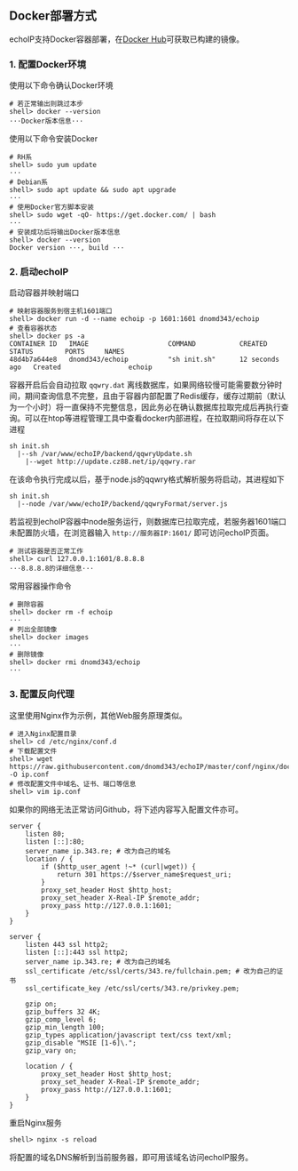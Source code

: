 ## Docker部署方式

echoIP支持Docker容器部署，在[Docker Hub](https://hub.docker.com/repository/docker/dnomd343/echoip)可获取已构建的镜像。

### 1. 配置Docker环境

使用以下命令确认Docker环境

```
# 若正常输出则跳过本步
shell> docker --version
···Docker版本信息···
```

使用以下命令安装Docker

```
# RH系
shell> sudo yum update
···
# Debian系
shell> sudo apt update && sudo apt upgrade
···
# 使用Docker官方脚本安装
shell> sudo wget -qO- https://get.docker.com/ | bash
···
# 安装成功后将输出Docker版本信息
shell> docker --version
Docker version ···, build ···
```

### 2. 启动echoIP

启动容器并映射端口

```
# 映射容器服务到宿主机1601端口
shell> docker run -d --name echoip -p 1601:1601 dnomd343/echoip
# 查看容器状态
shell> docker ps -a
CONTAINER ID   IMAGE                    COMMAND           CREATED          STATUS        PORTS     NAMES
48d4b7a644e8   dnomd343/echoip          "sh init.sh"      12 seconds ago   Created                 echoip
```

容器开启后会自动拉取 `qqwry.dat` 离线数据库，如果网络较慢可能需要数分钟时间，期间查询信息不完整，且由于容器内部配置了Redis缓存，缓存过期前（默认为一个小时）将一直保持不完整信息，因此务必在确认数据库拉取完成后再执行查询。可以在htop等进程管理工具中查看docker内部进程，在拉取期间将存在以下进程

```
sh init.sh
  |--sh /var/www/echoIP/backend/qqwryUpdate.sh
    |--wget http://update.cz88.net/ip/qqwry.rar
```

在该命令执行完成以后，基于node.js的qqwry格式解析服务将启动，其进程如下

```
sh init.sh
  |--node /var/www/echoIP/backend/qqwryFormat/server.js
```

若监视到echoIP容器中node服务运行，则数据库已拉取完成，若服务器1601端口未配置防火墙，在浏览器输入 `http://服务器IP:1601/` 即可访问echoIP页面。

```
# 测试容器是否正常工作
shell> curl 127.0.0.1:1601/8.8.8.8
···8.8.8.8的详细信息···
```

常用容器操作命令

```
# 删除容器
shell> docker rm -f echoip
···
# 列出全部镜像
shell> docker images
···
# 删除镜像
shell> docker rmi dnomd343/echoip
···
```

### 3. 配置反向代理

这里使用Nginx作为示例，其他Web服务原理类似。

```
# 进入Nginx配置目录
shell> cd /etc/nginx/conf.d
# 下载配置文件
shell> wget https://raw.githubusercontent.com/dnomd343/echoIP/master/conf/nginx/docker.conf -O ip.conf
# 修改配置文件中域名、证书、端口等信息
shell> vim ip.conf
```

如果你的网络无法正常访问Github，将下述内容写入配置文件亦可。

```
server {
    listen 80;
    listen [::]:80;
    server_name ip.343.re; # 改为自己的域名
    location / {
        if ($http_user_agent !~* (curl|wget)) {
            return 301 https://$server_name$request_uri;
        }
        proxy_set_header Host $http_host;
        proxy_set_header X-Real-IP $remote_addr;
        proxy_pass http://127.0.0.1:1601;
    }
}

server {
    listen 443 ssl http2;
    listen [::]:443 ssl http2;
    server_name ip.343.re; # 改为自己的域名
    ssl_certificate /etc/ssl/certs/343.re/fullchain.pem; # 改为自己的证书
    ssl_certificate_key /etc/ssl/certs/343.re/privkey.pem;
    
    gzip on;
    gzip_buffers 32 4K;
    gzip_comp_level 6;
    gzip_min_length 100;
    gzip_types application/javascript text/css text/xml;
    gzip_disable "MSIE [1-6]\.";
    gzip_vary on;

    location / {
        proxy_set_header Host $http_host;
        proxy_set_header X-Real-IP $remote_addr;
        proxy_pass http://127.0.0.1:1601;
    }
}
```

重启Nginx服务

```
shell> nginx -s reload
```

将配置的域名DNS解析到当前服务器，即可用该域名访问echoIP服务。